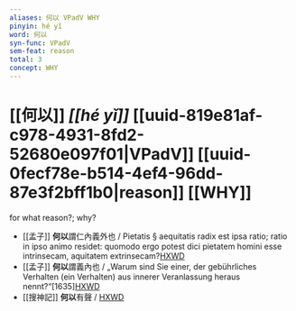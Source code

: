 ```yaml
---
aliases: 何以 VPadV WHY
pinyin: hé yǐ
word: 何以
syn-func: VPadV
sem-feat: reason
total: 3
concept: WHY 
---
```

# [[何以]] *[[hé yǐ]]*  [[uuid-819e81af-c978-4931-8fd2-52680e097f01|VPadV]] [[uuid-0fecf78e-b514-4ef4-96dd-87e3f2bff1b0|reason]] [[WHY]]
for what reason?; why?
 - [[孟子]] **何以**謂仁內義外也 / Pietatis § aequitatis radix est ipsa ratio; ratio in ipso animo residet: quomodo ergo potest dici pietatem homini esse intrinsecam, aquitatem extrinsecam?[HXWD](https://hxwd.org/textview.html?location=KR1h0001_tls_011-13a.1)
 - [[孟子]] **何以**謂義內也 / „Warum sind Sie einer, der gebührliches Verhalten (ein Verhalten) aus innerer Veranlassung heraus nennt?“[1635][HXWD](https://hxwd.org/textview.html?location=KR1h0001_tls_011-18a.1)
 - [[搜神記]] **何以**有聲 / [HXWD](https://hxwd.org/textview.html?location=KR3l0099_tls_016-18a.50)